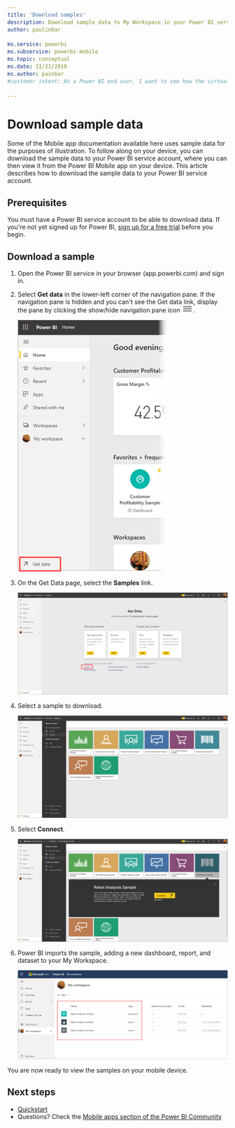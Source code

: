 ```yaml
---
title: 'Download samples'
description: Download sample data to My Workspace in your Power BI service account for use in Mobile app tutorials.
author: paulinbar

ms.service: powerbi
ms.subservice: powerbi-mobile
ms.topic: conceptual
ms.date: 11/21/2019
ms.author: painbar
#customer intent: As a Power BI end user, I want to see how the virtual analyst works in the iOS mobile apps so I can use the analyst to explore my own data. 

---
```

# Download sample data

Some of the Mobile app documentation available here uses sample data for the purposes of illustration. To follow along on your device, you can download the sample data to your Power BI service account, where you can then view it from the Power BI Mobile app on your device. This article describes how to download the sample data to your Power BI service account. 

## Prerequisites

You must have a Power BI service account to be able to download data. If you're not yet signed up for Power BI, [sign up for a free trial](https://app.powerbi.com/signupredirect?pbi_source=web) before you begin.

## Download a sample

1. Open the Power BI service in your browser (app.powerbi.com) and sign in.

2. Select **Get data** in the lower-left corner of the navigation pane. If the navigation pane is hidden and you can't see the Get data link, display the pane by clicking the show/hide navigation pane icon ![Global navigation button](./media/mobile-apps-ios-qna/power-bi-iphone-global-nav-button.png).  
   
    ![Get Data](./media/mobile-apps-ios-qna/power-bi-get-data.png)

3. On the Get Data page, select the **Samples** link.
   
   ![Samples icon](./media/mobile-apps-ios-qna/power-bi-samples-icon.png)

4. Select a sample to download.
 
    ![Retail Analysis Sample](./media/mobile-apps-ios-qna/power-bi-rs.png)  
    
8. Select **Connect**.  
  
   ![Retail Analysis Sample - Connect](./media/mobile-apps-ios-qna/opportunity-connect.png)
   
5. Power BI imports the sample, adding a new dashboard, report, and dataset to your My Workspace.
   
   ![Retail Analysis Sample dashboard](./media/mobile-apps-ios-qna/power-bi-service-opportunity-sample.png)

  
You are now ready to view the samples on your mobile device.

## Next steps
* [Quickstart](mobile-apps-quickstart-view-dashboard-report.md)
* Questions? Check the [Mobile apps section of the Power BI Community](https://go.microsoft.com/fwlink/?linkid=839277)
